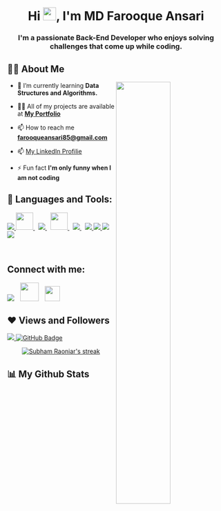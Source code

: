 <h1 align="center">Hi <img src="https://raw.githubusercontent.com/MartinHeinz/MartinHeinz/master/wave.gif" width="30px">, I'm MD Farooque Ansari</h1>
<h3 align="center">I'm a passionate Back-End Developer who enjoys solving challenges that come up while coding.</h3>

## 🙋‍♂️ About Me

<img width="50%" src="https://myglobalcv.com/wp-content/uploads/2020/04/hello.gif" align="right"/>

<!-- - 🔭 I’m currently working on **[Covid-19 Tracker](https://covid-19-tracker-e4bda.web.app/)** -->

- 🌱 I’m currently learning **Data Structures and Algorithms.**

<!-- - 👯 I’m looking to collaborate on **OpenSource Projects** -->

- 👨‍💻 All of my projects are available at **[My Portfolio](https://farooque-portfolio.netlify.app/)**

- 📫 How to reach me **farooqueansari85@gmail.com**
- 📫 [My LinkedIn Profilie](https://www.linkedin.com/in/mdfarooque786/)
- ⚡ Fun fact **I'm only funny when I am not coding**

## 🚀 Languages and Tools:

<p align="left"> 
    <a href="https://www.java.com" target="_blank"> <img src="https://img.icons8.com/color/48/000000/java-coffee-cup-logo.png"/> </a>
    <a href="https://spring.io/" style="padding-right:8px;" target="_blank"> <img src="https://camo.githubusercontent.com/4545b55c7771bbd175235c80b518dcbbf2f6ee0b984a51ad9363cba8cb70e67c/68747470733a2f2f7777772e766563746f726c6f676f2e7a6f6e652f6c6f676f732f737072696e67696f2f737072696e67696f2d69636f6e2e737667" style="width:40px"/> </a>
    <a style="padding-right:8px;" href="https://www.mysql.com/" target="_blank"> <img src="https://img.icons8.com/fluent/50/000000/mysql-logo.png"/> </a>
    <a style="padding-right:8px;" href="https://www.postman.com/" target="_blank"> <img src="https://camo.githubusercontent.com/93b32389bf746009ca2370de7fe06c3b5146f4c99d99df65994f9ced0ba41685/68747470733a2f2f7777772e766563746f726c6f676f2e7a6f6e652f6c6f676f732f676574706f73746d616e2f676574706f73746d616e2d69636f6e2e737667" style="width:40px;"/> </a>
    <a style="padding-right:8px;" href="https://www.w3.org/html/" target="_blank"> <img src="https://img.icons8.com/color/48/000000/html-5.png"/> </a> 
    <a href="https://www.w3schools.com/css/" target="_blank"> <img src="https://img.icons8.com/color/48/000000/css3.png"/> </a> 
    <a href="https://developer.mozilla.org/en-US/docs/Web/JavaScript" target="_blank"> <img src="https://img.icons8.com/color/48/000000/javascript.png"/> </a> 
    <a style="padding-right:8px;" href="https://nodejs.org" target="_blank"> <img src="https://img.icons8.com/color/48/000000/nodejs.png"/> </a> 
    <a href="https://git-scm.com/" target="_blank"> <img src="https://img.icons8.com/color/48/000000/git.png"/> </a> 
</p>

<br/>

## Connect with me:

<p align="left">

<a href = "https://www.linkedin.com/in/mdfarooque786/"><img src="https://img.icons8.com/fluent/48/000000/linkedin.png"/></a>
<a href = "https://www.hackerrank.com/Farooque_786"><img style="width:43px;margin-left:10px" src="https://raw.githubusercontent.com/rahuldkjain/github-profile-readme-generator/master/src/images/icons/Social/hackerrank.svg"/></a>
<a href = "https://leetcode.com/Farooque-786/"><img style="width:35px;margin-left:10px"  src="https://raw.githubusercontent.com/rahuldkjain/github-profile-readme-generator/master/src/images/icons/Social/leet-code.svg"/></a>

</p>

## ❤ Views and Followers

<a href="#">
    <img src="https://komarev.com/ghpvc/?username=mrFarooque">
</a>
<a href="https://github.com/mrFarooque?tab=followers"><img src="https://img.shields.io/github/followers/mrFarooque?label=Followers&style=social" alt="GitHub Badge"></a>

<br/>

<p align="center">
    <a href="https://github.com/mrFarooque/github-readme-streak-stats">
        <img title="🔥 Get streak stats for your profile at git.io/streak-stats" alt="Subham Raoniar's streak" src="https://github-readme-streak-stats.herokuapp.com/?user=mrFarooque&theme=black-ice&hide_border=true&stroke=0000&background=060A0CD0"/>
    </a>
</p>

## 📊 My Github Stats

  <br/>
    <a href="https://github.com/mrFarooque/github-readme-stats"><img alt="" src="https://github-readme-stats.vercel.app/api?username=mrFarooque&show_icons=true&count_private=true&theme=react&hide_border=true&bg_color=0D1117" /></a>
  <a href="https://github.com/mrFarooque/github-readme-stats"><img alt="" src="https://github-readme-stats.vercel.app/api/top-langs/?username=mrFarooque&langs_count=8&count_private=true&layout=compact&theme=react&hide_border=true&bg_color=0D1117" /></a>
  <br/>
